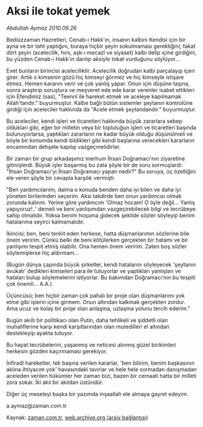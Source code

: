 # Aksi ile tokat yemek

*Abdullah Aymaz 2010.09.26*

<td class="columnist-detail">
<p>Bediüzzaman Hazretleri, Cenab-ı Hakk'ın, insanın kalbini Kendisi için bir ayna ve bir taht yaptığını, buraya hiçbir şeyin sokulmaması gerektiğini; fakat dört şeyin (acelecilik, hırs, aşk-ı mecazî ve siyaset) kalbi delip içine girdiğini, bu yüzden Cenab-ı Hakk'ın darılıp aksiyle tokat vurduğunu söylüyor...</p>
<p>
<div id="haberMetinDiv">
<p>Evet bunların birincisi aceleciliktir. Acelecilik doğrudan kalbi parçalayıp içeri girer. Artık o kimsenin gözü hiç kimseyi görmez ve hiç kimseyle istişare etmez. Hemen kararını verir ve çok yanlış yapar. Onun için düşüne taşına, sonra araştırıp soruştura ve meşveret ede ede karar verenler isabet ettikleri için Efendimiz (sas), "Teennî ile hareket etmek ve aceleye kapılmamak Allah'tandır." buyurmuştur. Kalbe bağlı bütün sistemler şeytanın kontrolüne girdiği için aceleciler hakkında da "Acele etmek şeytandandır." buyurmuştur.
<p>Bu aceleciler, kendi işleri ve ticaretleri hakkında büyük zararlara sebep oldukları gibi, eğer bir milletin veya bir topluluğun işleri ve ticaretleri başında bulunuyorlarsa, yaptıkları zararların ne kadar büyük olduğu düşünülmeli ve böyle bir konumda kendi bildikleri gibi kendi başlarına verecekleri kararların encamından dehşete kapılıp vazgeçmelidirler.
<p>Bir zaman bir grup arkadaşımız merhum İhsan Doğramacı'nın ziyaretine gitmişlerdi. Büyük işler başarmış bu zata şöyle bir de soru sormuşlardı: "İhsan Doğramacı'yı İhsan Doğramacı yapan nedir?" Bu soruya, üç özelliğini ele veren şöyle bir cevapla karşılık vermişti:
<p>"Ben yardımcılarımı, daima o konuda benden daha iyi bilen ve daha iyi yöneten birilerinden seçerim. Aksi takdirde ben onun yardımcısı olmak zorunda kalırım. Yerine göre yardımcım 'Olmaz hocam! O öyle değil... Yanlış yapıyoruz!..' demeli ve beni yanlışımdan vazgeçirebilecek bilgi ve tecrübeye sahip olmalıdır. Yoksa benim hoşuma gidecek şekilde sözler söyleyip benim hatalarıma seyirci kalmamalıdır.
<p>İkincisi; ben, beni tenkit eden herkese, hatta düşmanlarımın sözlerine bile önem veririm. Çünkü belki de beni kötülerken gerçekten bir hatamı ve bir yanlışımı tespit etmiş olabilir. Ona hemen önem veririm. Zaten boş sözler söylemişlerse hiç aldırmam...
<p>(Bugün dünya çapında büyük şirketler, kendi hatalarını söyleyecek 'şeytanın avukatı' dedikleri kimseleri para ile tutuyorlar ve yaptıkları yanlışları ve hataları bulup söylemelerini istiyorlar. Bu bakımdan Doğramacı'nın bu tespiti çok önemli... A.A.)
<p>Üçüncüsü; ben hiçbir zaman çok pahalı bir proje olan düşmanlarımı yok etme gibi işlerin içine girmem. Onun altından kalkmak gerçekten zordur. Ama ucuz ve kolay bir proje olan anlaşma, uzlaşma yolunu tercih ederim."
<p>Bugün akıllı bir politikacı olan Putin, daha tehlikeli ve şiddetli olan muhaliflerine karşı kendi karşıtlarından olan mutedilleri el altından destekleyip ayakta tutuyor.
<p>Bu hayat tecrübelerini, yaşanmış ve neticesi alınmış güzel birikimleri herkesin gözden kaçırmaması gerekiyor.
<p>İnfiradî hareketler, tek başına verilen kararlar, 'ben bilirim, benim başkasının aklına ihtiyacım yok' havasındaki tavırlar ve hele hele sormadan danışmadan aceleden verilen hükümler her zaman bizi, bazen bir cemaati hatta bir milleti zora sokar. İki akıl bir akıldan üstündür.
<p>Diğer üç meseleyi başka bir yazımda inşaallah ele almaya gayret edeyim. 
<p>a.aymaz@zaman.com.tr</p></p></p></p></p></p></p></p></p></p></p></p></div>
</p>
<a href="http://web.archive.org/web/20101223134707/mailto:/">
</a></td>

Kaynak: [zaman.com.tr](http://zaman.com.tr/yazar.do?yazino=1032082), [web.archive.org (arşiv bağlantısı)](http://web.archive.org/web/20101223134707/http://zaman.com.tr/yazar.do?yazino=1032082)

